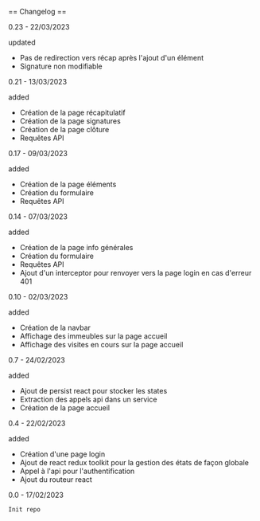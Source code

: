 == Changelog ==

0.23 - 22/03/2023

updated

- Pas de redirection vers récap après l'ajout d'un élément
- Signature non modifiable 

0.21 - 13/03/2023

added

- Création de la page récapitulatif
- Création de la page signatures
- Création de la page clôture
- Requêtes API

0.17 - 09/03/2023

added

- Création de la page éléments
- Création du formulaire
- Requêtes API

0.14 - 07/03/2023

added

- Création de la page info générales
- Création du formulaire
- Requêtes API
- Ajout d'un interceptor pour renvoyer vers la page login en cas d'erreur 401

0.10 - 02/03/2023

added

- Création de la navbar
- Affichage des immeubles sur la page accueil
- Affichage des visites en cours sur la page accueil

0.7 - 24/02/2023

added

- Ajout de persist react pour stocker les states
- Extraction des appels api dans un service
- Création de la page accueil

0.4 - 22/02/2023

added

- Création d'une page login
- Ajout de react redux toolkit pour la gestion des états de façon globale
- Appel à l'api pour l'authentification
- Ajout du routeur react

0.0 - 17/02/2023

    Init repo
